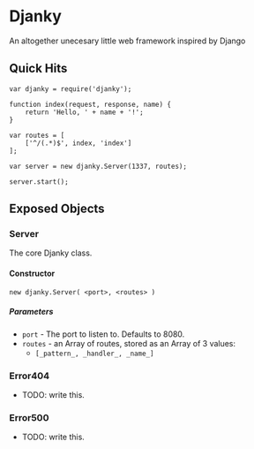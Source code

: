 Djanky
======

An altogether unecesary little web framework inspired by Django

Quick Hits
----------

    var djanky = require('djanky');

    function index(request, response, name) {
        return 'Hello, ' + name + '!';
    }

    var routes = [
        ['^/(.*)$', index, 'index']
    ];

    var server = new djanky.Server(1337, routes);

    server.start();

Exposed Objects
---------------

### Server

The core Djanky class.

#### Constructor

`new djanky.Server( <port>, <routes> )`

##### Parameters

* `port` - The port to listen to. Defaults to 8080.
* `routes` - an Array of routes, stored as an Array of 3 values:
    * `[_pattern_, _handler_, _name_]`

### Error404

* TODO: write this.

### Error500

* TODO: write this.
